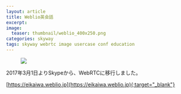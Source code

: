 ```yaml
---
layout: article
title: Weblio英会話
excerpt: 
image:
  teaser: thumbnail/weblio_400x250.png
categories: skyway
tags: skyway webrtc image usercase conf education
---
```


<figure>
	<img src="{{ site.url }}{{ site.baseurl }}/images/pages/weblio.png">
</figure>

2017年3月1日よりSkypeから、WebRTCに移行しました。

[https://eikaiwa.weblio.jp](https://eikaiwa.weblio.jp){:target="_blank"}
